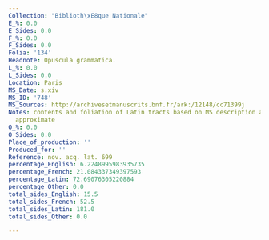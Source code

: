 ```yaml
---
Collection: "Biblioth\xE8que Nationale"
E_%: 0.0
E_Sides: 0.0
F_%: 0.0
F_Sides: 0.0
Folia: '134'
Headnote: Opuscula grammatica.
L_%: 0.0
L_Sides: 0.0
Location: Paris
MS_Date: s.xiv
MS_ID: '748'
MS_Sources: http://archivesetmanuscrits.bnf.fr/ark:/12148/cc71399j
Notes: contents and foliation of Latin tracts based on MS description and therefore
  approximate
O_%: 0.0
O_Sides: 0.0
Place_of_production: ''
Produced_for: ''
Reference: nov. acq. lat. 699
percentage_English: 6.2248995983935735
percentage_French: 21.084337349397593
percentage_Latin: 72.69076305220884
percentage_Other: 0.0
total_sides_English: 15.5
total_sides_French: 52.5
total_sides_Latin: 181.0
total_sides_Other: 0.0

---
```


